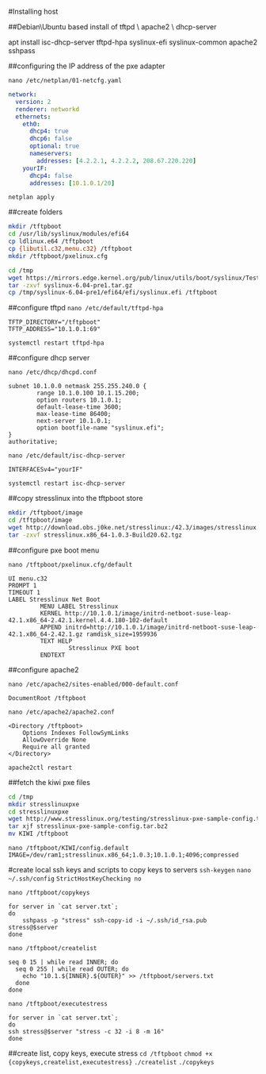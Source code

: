 #Installing host

##Debian\Ubuntu based install of tftpd \ apache2 \ dhcp-server 

apt install isc-dhcp-server tftpd-hpa syslinux-efi syslinux-common apache2 sshpass

##configuring the IP address of the pxe adapter

`nano /etc/netplan/01-netcfg.yaml`

```yaml
network:
  version: 2
  renderer: networkd
  ethernets:
    eth0:
      dhcp4: true
      dhcp6: false
      optional: true
      nameservers:
        addresses: [4.2.2.1, 4.2.2.2, 208.67.220.220]
    yourIF:
      dhcp4: false
      addresses: [10.1.0.1/20]
```

`netplan apply`


##create folders

```bash
mkdir /tftpboot
cd /usr/lib/syslinux/modules/efi64
cp ldlinux.e64 /tftpboot
cp {libutil.c32,menu.c32} /tftpboot
mkdir /tftpboot/pxelinux.cfg

cd /tmp
wget https://mirrors.edge.kernel.org/pub/linux/utils/boot/syslinux/Testing/6.04/syslinux-6.04-pre1.tar.gz
tar -zxvf syslinux-6.04-pre1.tar.gz
cp /tmp/syslinux-6.04-pre1/efi64/efi/syslinux.efi /tftpboot
```


##configure tftpd
`nano /etc/default/tftpd-hpa`

```
TFTP_DIRECTORY="/tftpboot"
TFTP_ADDRESS="10.1.0.1:69"
```

`systemctl restart tftpd-hpa`

##configure dhcp server

`nano /etc/dhcp/dhcpd.conf`

```
subnet 10.1.0.0 netmask 255.255.240.0 {
        range 10.1.0.100 10.1.15.200;
        option routers 10.1.0.1;
        default-lease-time 3600;
        max-lease-time 86400;
        next-server 10.1.0.1;
        option bootfile-name "syslinux.efi";
}
authoritative;
```

`nano /etc/default/isc-dhcp-server`

`INTERFACESv4="yourIF"`

`systemctl restart isc-dhcp-server`

##copy stresslinux into the tftpboot store

```bash
mkdir /tftpboot/image
cd /tftpboot/image
wget http://download.obs.j0ke.net/stresslinux:/42.3/images/stresslinux.x86_64-1.0.3-Build20.62.tgz
tar -zxvf stresslinux.x86_64-1.0.3-Build20.62.tgz
```

##configure pxe boot menu

`nano /tftpboot/pxelinux.cfg/default`

```
UI menu.c32
PROMPT 1
TIMEOUT 1
LABEL Stresslinux Net Boot
         MENU LABEL Stresslinux
         KERNEL http://10.1.0.1/image/initrd-netboot-suse-leap-42.1.x86_64-2.42.1.kernel.4.4.180-102-default
         APPEND initrd=http://10.1.0.1/image/initrd-netboot-suse-leap-42.1.x86_64-2.42.1.gz ramdisk_size=1959936
         TEXT HELP
                 Stresslinux PXE boot
         ENDTEXT
```

##configure apache2

`nano /etc/apache2/sites-enabled/000-default.conf`

`DocumentRoot /tftpboot`

`nano /etc/apache2/apache2.conf`

```
<Directory /tftpboot>
	Options Indexes FollowSymLinks
	AllowOverride None
	Require all granted
</Directory>
```

`apache2ctl restart`

##fetch the kiwi pxe files

```bash
cd /tmp
mkdir stresslinuxpxe
cd stresslinuxpxe
wget http://www.stresslinux.org/testing/stresslinux-pxe-sample-config.tar.bz2
tar xjf stresslinux-pxe-sample-config.tar.bz2
mv KIWI /tftpboot
```

`nano /tftpboot/KIWI/config.default`
`IMAGE=/dev/ram1;stresslinux.x86_64;1.0.3;10.1.0.1;4096;compressed`


#create local ssh keys and scripts to copy keys to servers
`ssh-keygen`
`nano ~/.ssh/config`
`StrictHostKeyChecking no`




`nano /tftpboot/copykeys`

```
for server in `cat server.txt`;  
do  
    sshpass -p "stress" ssh-copy-id -i ~/.ssh/id_rsa.pub stress@$server  
done
```

`nano /tftpboot/createlist`

```
seq 0 15 | while read INNER; do
  seq 0 255 | while read OUTER; do
    echo "10.1.${INNER}.${OUTER}" >> /tftpboot/servers.txt
  done
done
```

`nano /tftpboot/executestress`

```
for server in `cat server.txt`;
do
ssh stress@$server "stress -c 32 -i 8 -m 16"
done
```


##create list, copy keys, execute stress
`cd /tftpboot`
`chmod +x {copykeys,createlist,executestress}`
`./createlist`
`./copykeys`
